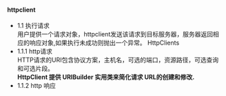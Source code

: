 #### httpclient
* 1.1 执行请求   
   用户提供一个请求对象，httpclient发送该请求到目标服务器，服务器返回相应的响应对象,如果执行未成功则抛出一个异常。
      HttpClients  
* 1.1.1 http请求  
 HTTP请求的URI包含协议方案，主机名，可选的端口，资源路径，可选查询和可选片段。  
 **HttpClient 提供 URIBuilder 实用类来简化请求 URL的创建和修改.**
 * 1.1.2 http 响应
